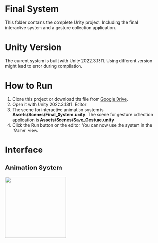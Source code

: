 # Final System
This folder contains the complete Unity project. Including the final interactive system and a gesture collection application. 

# Unity Version
The current system is built with Unity 2022.3.13f1. Using different version might lead to error during compilation.

# How to Run
1. Clone this project or download ths file from [Google Drive]([https://pip.pypa.io/en/stable/](https://drive.google.com/file/d/1mr1S-H8ROfGjEYZbthwrXQ6j2vrY0Civ/view?usp=sharing)https://drive.google.com/file/d/1mr1S-H8ROfGjEYZbthwrXQ6j2vrY0Civ/view?usp=sharing).
2. Open it with Unity 2022.3.13f1. Editor
3. The scene for interactive animation system is **Assets/Scenes/Final_System.unity**. The scene for gesture collection application is **Assets/Scenes/Save_Gesture.unity**
4. Click the Run button on the editor. You can now use the system in the 'Game' view.

# Interface
## Animation System
<img src="[Assets/icon.png](https://github.com/kexinzhengn/FinalProject/blob/main/FinalSystem/imgs/system_interface.png)https://github.com/kexinzhengn/FinalProject/blob/main/FinalSystem/imgs/system_interface.png" width="200">
